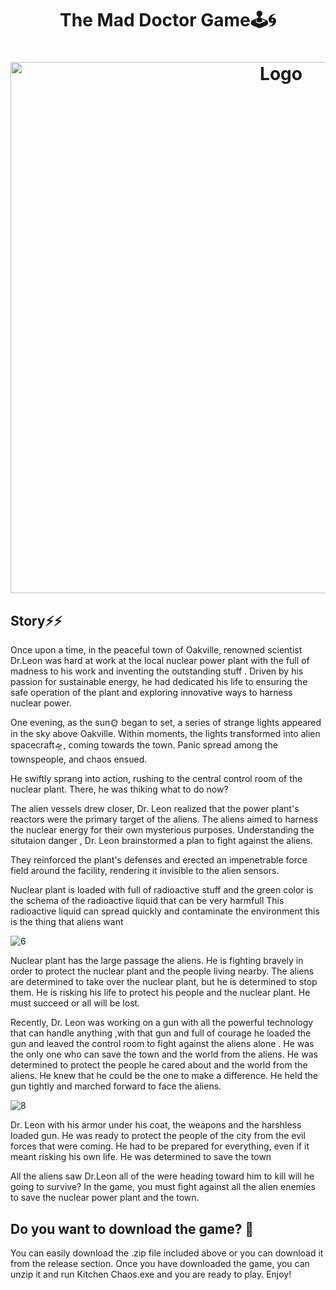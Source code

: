 
<h1 align="center" >The Mad Doctor Game🕹️🌀 </h1>

<h1 align="center" ><img src="https://github.com/MANISH-SAHANI/The-Mad-Doctor-Game/assets/91081774/a25c6a4c-53cb-4aef-ae35-b17c822bd8a9" alt="Logo" width="850" /></h1>


<h2> Story⚡⚡</h2>

Once upon a time, in the peaceful town of Oakville, renowned scientist Dr.Leon was hard at work at the local nuclear power plant with the full of madness to his work and inventing the outstanding stuff . Driven by his passion for sustainable energy, he had dedicated his life to ensuring the safe operation of the plant and exploring innovative ways to harness nuclear power.

One evening, as the sun🌞 began to set, a series of strange lights appeared in the sky above Oakville. Within moments, the lights transformed into alien spacecraft🛸, coming towards the town. Panic spread among the townspeople, and chaos ensued.

He swiftly sprang into action, rushing to the central control room of the nuclear plant. There, he was thiking what to do now?

The alien vessels drew closer, Dr. Leon realized that the power plant's reactors were the primary target of the aliens. The aliens aimed to harness the nuclear energy for their own mysterious purposes. Understanding the situtaion danger , Dr. Leon brainstormed a plan to fight against the aliens.

They reinforced the plant's defenses and erected an impenetrable force field around the facility, rendering it invisible to the alien sensors.

Nuclear plant is loaded with full of radioactive stuff and the green color is the schema of the radioactive liquid that can be very harmfull This radioactive liquid can spread quickly and contaminate the environment this is the thing that aliens want 

![6](https://github.com/MANISH-SAHANI/The-Mad-Doctor-Game/assets/91081774/92930f17-a2c9-427b-ad92-7f8bf2dc2862)

Nuclear plant has the large passage the aliens. He is fighting bravely in order to protect the nuclear plant and the people living nearby. The aliens are determined to take over the nuclear plant, but he is determined to stop them. He is risking his life to protect his people and the nuclear plant. He must succeed or all will be lost.

Recently, Dr. Leon was working on a gun with all the powerful technology that can handle anything ,with that gun and full of courage he loaded the gun and leaved the control room to fight against the aliens alone . He was the only one who can save the town and the world from the aliens. He was determined to protect the people he cared about and the world from the aliens. He knew that he could be the one to make a difference. He held the gun tightly and marched forward to face the aliens.

![8](https://github.com/MANISH-SAHANI/The-Mad-Doctor-Game/assets/91081774/ecb8cba6-978f-49c9-b329-c019a77ba381)

Dr. Leon with his armor under his coat, the weapons and the harshless loaded gun. He was ready to protect the people of the city from the evil forces that were coming. He had to be prepared for everything, even if it meant risking his own life. He was determined to save the town  

All the aliens saw Dr.Leon all of the were heading toward him to kill will he going to survive? In the game, you must fight against all the alien enemies to save the nuclear power plant and the town.


<h2> Do you want to download the game? 💫 </h2>

You can easily download the .zip file included above or you can download it from the release section. Once you have downloaded the game, you can unzip it and run Kitchen Chaos.exe and you are ready to play. Enjoy!





